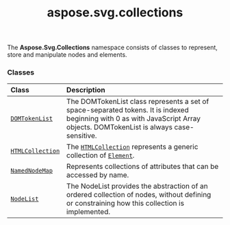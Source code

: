 ﻿---
title: aspose.svg.collections
second_title: Aspose.SVG for Python via .NET API References
description: 
type: docs
weight: 10
url: /python-net/aspose.svg.collections/
is_root: false
---

The **Aspose.Svg.Collections**  namespace consists of classes to represent,
store and manipulate nodes and elements.

### Classes
| Class | Description |
| :- | :- |
| [`DOMTokenList`](/svg/python-net/aspose.svg.collections/domtokenlist) | The DOMTokenList class represents a set of space-separated tokens. It is indexed beginning with 0 as with JavaScript Array objects. DOMTokenList is always case-sensitive. |
| [`HTMLCollection`](/svg/python-net/aspose.svg.collections/htmlcollection) | The [`HTMLCollection`](/svg/python-net/aspose.svg.collections/htmlcollection) represents a generic collection of [`Element`](/svg/python-net/aspose.svg.dom/element). |
| [`NamedNodeMap`](/svg/python-net/aspose.svg.collections/namednodemap) | Represents collections of attributes that can be accessed by name. |
| [`NodeList`](/svg/python-net/aspose.svg.collections/nodelist) | The NodeList provides the abstraction of an ordered collection of nodes, without defining or constraining how this collection is implemented. |



